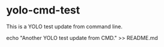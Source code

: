 # yolo-cmd-test

This is a YOLO test update from command line.

echo "Another YOLO test update from CMD." >> README.md
